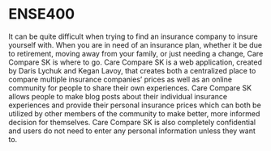 # ENSE400

It can be quite difficult when trying to find an insurance company to insure yourself with. When you are in need of an insurance plan, whether it be due to retirement, moving away from your family, or just needing a change, Care Compare SK is where to go. Care Compare SK is a web application, created by Daris Lychuk and Kegan Lavoy, that creates both a centralized place to compare multiple insurance companies’ prices as well as an online community for people to share their own experiences. Care Compare SK allows people to make blog posts about their individual insurance experiences and provide their personal insurance prices which can both be utilized by other members of the community to make better, more informed decision for themselves. Care Compare SK is also completely confidential and users do not need to enter any personal information unless they want to.
